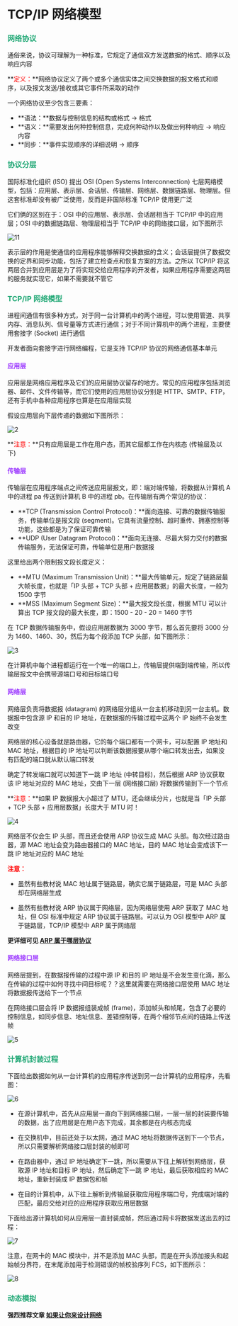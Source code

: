 # TCP/IP 网络模型

### <font color=#1FA774>网络协议</font>

通俗来说，协议可理解为一种标准，它规定了通信双方发送数据的格式、顺序以及响应内容

**<font color='red'>定义：</font>**网络协议定义了两个或多个通信实体之间交换数据的报文格式和顺序，以及报文发送/接收或其它事件所采取的动作

一个网络协议至少包含三要素：

- **语法：**数据与控制信息的结构或格式 -> 格式
- **语义：**需要发出何种控制信息，完成何种动作以及做出何种响应 -> 响应内容
- **同步：**事件实现顺序的详细说明 -> 顺序

### <font color=#1FA774>协议分层</font>

国际标准化组织 (ISO) 提出 OSI (Open Systems Interconnection) 七层网络模型，包括：应用层、表示层、会话层、传输层、网络层、数据链路层、物理层。但这套标准却没有被广泛使用，反而是非国际标准 TCP/IP 使用更广泛

它们俩的区别在于：OSI 中的应用层、表示层、会话层相当于 TCP/IP 中的应用层；OSI 中的数据链路层、物理层相当于 TCP/IP 中的网络接口层，如下图所示

![11](https://cdn.jsdelivr.net/gh/LFool/new-image-hosting@master/20230529/1638241685349504exFAgh11.svg)

表示层的作用是使通信的应用程序能够解释交换数据的含义；会话层提供了数据交换的定界和同步功能，包括了建立检查点和恢复方案的方法。之所以 TCP/IP 将这两层合并到应用层是为了将实现交给应用程序的开发者，如果应用程序需要这两层的服务就实现它，如果不需要就不管它

### <font color=#1FA774>TCP/IP 网络模型</font>

进程间通信有很多种方式，对于同一台计算机中的两个进程，可以使用管道、共享内存、消息队列、信号量等方式进行通信；对于不同计算机中的两个进程，主要使用套接字 (Socket) 进行通信

开发者面向套接字进行网络编程，它是支持 TCP/IP 协议的网络通信基本单元

#### <font color=#9933FF>应用层</font>

应用层是网络应用程序及它们的应用层协议留存的地方。常见的应用程序包括浏览器、邮件、文件传输等，而它们使用的应用层协议分别是 HTTP、SMTP、FTP，还有手机中各种应用程序也算是在应用层实现

假设应用层向下层传递的数据如下图所示：

![2](https://cdn.jsdelivr.net/gh/LFool/new-image-hosting@master/20230523/02195816847795982Aax9b2.svg)

**<font color='red'>注意：</font>**只有应用层是工作在用户态，而其它层都工作在内核态 (传输层及以下)

#### <font color=#9933FF>传输层</font>

传输层在应用程序端点之间传送应用层报文，即：端对端传输，将数据从计算机 A 中的进程 pa 传送到计算机 B 中的进程 pb。在传输层有两个常见的协议：

- **TCP (Transmission Control Protocol)：**面向连接、可靠的数据传输服务，传输单位是报文段 (segment)。它具有流量控制、超时重传、拥塞控制等功能，这些都是为了保证可靠传输
- **UDP (User Datagram Protocol)：**面向无连接、尽最大努力交付的数据传输服务，无法保证可靠，传输单位是用户数据报

这里给出两个限制报文段长度定义：

- **MTU (Maximum Transmission Unit)：**最大传输单元，规定了链路层最大帧长度，也就是「IP 头部 + TCP 头部 + 应用层数据」的最大长度，一般为 1500 字节
- **MSS (Maximum Segment Size)：**最大报文段长度，根据 MTU 可以计算出 TCP 报文段的最大长度，即：1500 - 20 - 20 = 1460 字节

在 TCP 数据传输服务中，假设应用层数据为 3000 字节，那么首先要将 3000 分为 1460、1460、30，然后为每个段添加 TCP 头部，如下图所示：

![3](https://cdn.jsdelivr.net/gh/LFool/new-image-hosting@master/20230523/0257041684781824Cil0r43.svg)

在计算机中每个进程都运行在一个唯一的端口上，传输层提供端到端传输，所以传输层报文中会携带源端口号和目标端口号

#### <font color=#9933FF>网络层</font>

网络层负责将数据报 (datagram) 的网络层分组从一台主机移动到另一台主机。数据报中包含源 IP 和目的 IP 地址，在数据报的传输过程中这两个 IP 始终不会发生改变

网络层的核心设备就是路由器，它的每个端口都有一个网卡，可以配置 IP 地址和 MAC 地址，根据目的 IP 地址可以判断该数据报要从哪个端口转发出去，如果没有匹配的端口就从默认端口转发

确定了转发端口就可以知道下一跳 IP 地址 (中转目标)，然后根据 ARP 协议获取该 IP 地址对应的 MAC 地址，交由下一层 (网络接口层) 将数据传输到下一个节点

**<font color='red'>注意：</font>**如果 IP 数据报大小超过了 MTU，还会继续分片，也就是当「IP 头部 + TCP 头部 + 应用层数据」长度大于 MTU 时！

![4](https://cdn.jsdelivr.net/gh/LFool/new-image-hosting@master/20230523/2039171684845557EUu5Zk4.svg)

网络层不仅会生 IP 头部，而且还会使用 ARP 协议生成 MAC 头部。每次经过路由器，源 MAC 地址会变为路由器接口的 MAC 地址，目的 MAC 地址会变成该下一跳 IP 地址对应的 MAC 地址

**<font color='red'>注意：</font>**

- 虽然有些教材说 MAC 地址属于链路层，确实它属于链路层，可是 MAC 头部却在网络层生成

- 虽然有些教材说 ARP 协议属于网络层，因为网络层使用 ARP 获取了 MAC 地址，但 OSI 标准中规定 ARP 协议属于链路层。可以认为 OSI 模型中 ARP 属于链路层，TCP/IP 模型中 ARP 属于网络层

**更详细可见 [ARP 属于哪层协议](https://blog.csdn.net/ysdaniel/article/details/6785257)**

#### <font color=#9933FF>网络接口层</font>

网络层提到，在数据报传输的过程中源 IP 和目的 IP 地址是不会发生变化滴，那么在传输的过程中如何寻找中间目标呢？？这里就需要在网络接口层使用 MAC 地址将数据报传送给下一个节点

在网络接口层会将 IP 数据报组装成帧 (frame)，添加帧头和帧尾，包含了必要的控制信息，如同步信息、地址信息、差错控制等，在两个相邻节点间的链路上传送帧

![5](https://cdn.jsdelivr.net/gh/LFool/new-image-hosting@master/20230524/02015216848649128YbRbZ5.svg)

### <font color=#1FA774>计算机封装过程</font>

下面给出数据如何从一台计算机的应用程序传送到另一台计算机的应用程序，先看图：

![6](https://cdn.jsdelivr.net/gh/LFool/new-image-hosting@master/20230524/0239171684867157aZXK3q6.svg)

- 在源计算机中，首先从应用层一直向下到网络接口层，一层一层的封装要传输的数据，出了应用层是在用户态下完成，其余都是在内核态完成

- 在交换机中，目前还处于以太网，通过 MAC 地址将数据传送到下一个节点，所以只需要解析网络接口层封装的帧即可

- 在路由器中，通过 IP 地址确定下一跳，所以需要从下往上解析到网络层，获取源 IP 地址和目标 IP 地址，然后确定下一跳 IP 地址，最后获取相应的 MAC 地址，重新封装成 IP 数据包和帧

- 在目的计算机中，从下往上解析到传输层获取应用程序端口号，完成端对端的匹配，最后交给对应的应用程序获取应用层数据

下面给出源计算机如何从应用层一直封装成帧，然后通过网卡将数据发送出去的过程：

![7](https://cdn.jsdelivr.net/gh/LFool/new-image-hosting@master/20230524/0358561684871936sYE0iv7.svg)

注意，在网卡的 MAC 模块中，并不是添加 MAC 头部，而是在开头添加报头和起始帧分界符，在末尾添加用于检测错误的帧校验序列 FCS，如下图所示：

![8](https://cdn.jsdelivr.net/gh/LFool/new-image-hosting@master/20230524/0356471684871807B1tEnW8.svg)

### <font color=#1FA774>动态模拟</font>

**强烈推荐文章 [如果让你来设计网络](https://mp.weixin.qq.com/s/jiPMUk6zUdOY6eKxAjNDbQ)**